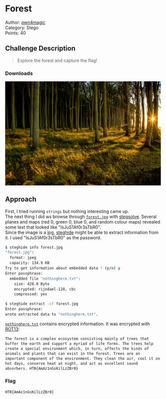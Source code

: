 # Forest
Author: [pwn4magic](https://app.hackthebox.eu/users/119)  
Category: Stego  
Points: 40

## Challenge Description
> Explore the forest and capture the flag!

### Downloads
![forest](./forest.jpg)

## Approach
First, I tried running `strings` but nothing interesting came up.  
The next thing I did ws browse through [`forest.jpg`](./forest.jpg) with [stegsolve](https://github.com/eugenekolo/sec-tools/tree/master/stego/stegsolve/stegsolve). Several planes and maps (red 0, green 0, blue 0, and random colour maps) revealed some text that looked like "IsJuS1Af0r3sTbR0".  
Since the image is a jpg, [steghide](http://steghide.sourceforge.net/index.php) might be able to extract information from it. I used "IsJuS1Af0r3sTbR0" as the password.
```bash
$ steghide info forest.jpg
"forest.jpg":
  format: jpeg
  capacity: 134.9 KB
Try to get information about embedded data ? (y/n) y
Enter passphrase:
  embedded file "nothinghere.txt":
    size: 428.0 Byte
    encrypted: rijndael-128, cbc
    compressed: yes
```
```bash
$ steghide extract -sf forest.jpg
Enter passphrase:
wrote extracted data to "nothinghere.txt".
```
[`nothinghere.txt`](./nothinghere.txt) contains encrypted information. It was encrypted with [ROT13](https://en.wikipedia.org/wiki/ROT13):
```text
The forest is a complex ecosystem consisting mainly of trees that buffer the earth and support a myriad of life forms. The trees help create a special environment which, in turn, affects the kinds of animals and plants that can exist in the forest. Trees are an important component of the environment. They clean the air, cool it on hot days, conserve heat at night, and act as excellent sound absorbers. HTB{AmAz1nGsKilLzZBr0}
```

### Flag
`HTB{AmAz1nGsKilLzZBr0}`